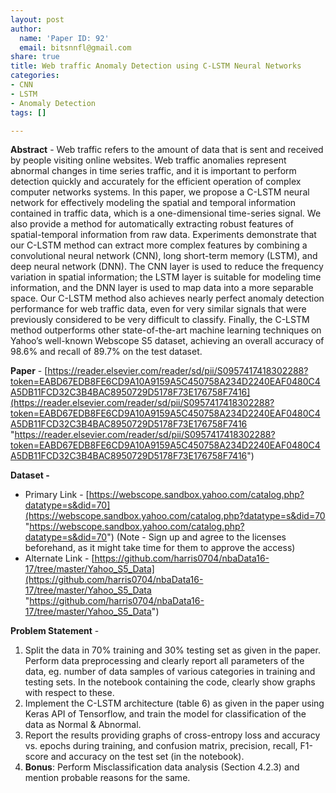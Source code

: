 ```yaml
---
layout: post
author:
  name: 'Paper ID: 92'
  email: bitsnnfl@gmail.com
share: true
title: Web traffic Anomaly Detection using C-LSTM Neural Networks
categories:
- CNN
- LSTM
- Anomaly Detection
tags: []

---
```

**Abstract** - Web traffic refers to the amount of data that is sent and received by people visiting online websites. Web traffic anomalies represent abnormal changes in time series traffic, and it is important to perform detection quickly and accurately for the efficient operation of complex computer networks systems. In this paper, we propose a C-LSTM neural network for effectively modeling the spatial and temporal information contained in traffic data, which is a one-dimensional time-series signal. We also provide a method for automatically extracting robust features of spatial-temporal information from raw data. Experiments demonstrate that our C-LSTM method can extract more complex features by combining a convolutional neural network (CNN), long short-term memory (LSTM), and deep neural network (DNN). The CNN layer is used to reduce the frequency variation in spatial information; the LSTM layer is suitable for modeling time information, and the DNN layer is used to map data into a more separable space. Our C-LSTM method also achieves nearly perfect anomaly detection performance for web traffic data, even for very similar signals that were previously considered to be very difficult to classify. Finally, the C-LSTM method outperforms other state-of-the-art machine learning techniques on Yahoo’s well-known Webscope S5 dataset, achieving an overall accuracy of 98.6% and recall of 89.7% on the test dataset.

**Paper** - [https://reader.elsevier.com/reader/sd/pii/S0957417418302288?token=EABD67EDB8FE6CD9A10A9159A5C450758A234D2240EAF0480C4A5DB11FCD32C3B4BAC8950729D5178F73E176758F7416](https://reader.elsevier.com/reader/sd/pii/S0957417418302288?token=EABD67EDB8FE6CD9A10A9159A5C450758A234D2240EAF0480C4A5DB11FCD32C3B4BAC8950729D5178F73E176758F7416 "https://reader.elsevier.com/reader/sd/pii/S0957417418302288?token=EABD67EDB8FE6CD9A10A9159A5C450758A234D2240EAF0480C4A5DB11FCD32C3B4BAC8950729D5178F73E176758F7416")

**Dataset -**

* Primary Link - [https://webscope.sandbox.yahoo.com/catalog.php?datatype=s&did=70](https://webscope.sandbox.yahoo.com/catalog.php?datatype=s&did=70 "https://webscope.sandbox.yahoo.com/catalog.php?datatype=s&did=70") (Note - Sign up and agree to the licenses beforehand, as it might take time for them to approve the access)
* Alternate Link - [https://github.com/harris0704/nbaData16-17/tree/master/Yahoo_S5_Data](https://github.com/harris0704/nbaData16-17/tree/master/Yahoo_S5_Data "https://github.com/harris0704/nbaData16-17/tree/master/Yahoo_S5_Data")

**Problem Statement** -

1. Split the data in 70% training and 30% testing set as given in the paper. Perform data preprocessing and clearly report all parameters of the data, eg. number of data samples of various categories in training and testing sets. In the notebook containing the code, clearly show graphs with respect to these.
2. Implement the C-LSTM architecture (table 6) as given in the paper using Keras API of Tensorflow, and train the model for classification of the data as Normal & Abnormal.
3. Report the results providing graphs of cross-entropy loss and accuracy vs. epochs during training, and confusion matrix, precision, recall, F1-score and accuracy on the test set (in the notebook).
4. **Bonus**: Perform Misclassification data analysis (Section 4.2.3) and mention probable reasons for the same.